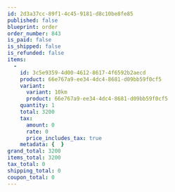 ```yaml
---
id: 2d3a37cc-89f1-4c45-9181-d8c10be8fe85
published: false
blueprint: order
order_number: 843
is_paid: false
is_shipped: false
is_refunded: false
items:
  -
    id: 3c5e9359-4d00-4612-8617-4f6592b2aecd
    product: 66e767a9-ee34-4dc4-8681-d09bb59f0cf5
    variant:
      variant: 10km
      product: 66e767a9-ee34-4dc4-8681-d09bb59f0cf5
    quantity: 1
    total: 3200
    tax:
      amount: 0
      rate: 0
      price_includes_tax: true
    metadata: {  }
grand_total: 3200
items_total: 3200
tax_total: 0
shipping_total: 0
coupon_total: 0
---
```

